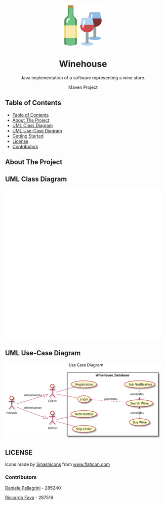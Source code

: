 <!-- PROJECT LOGO -->
  <br />
    <p align="center">
  <a href="https://github.com/danielepelleg/software_engineering">
    <img src="./src/main/resources/wine.png" alt="Logo" width="130" height="130">
  </a>
  <h1 align="center">Winehouse</h1>
  <p align="center">
    Java implementation of a software representing a wine store.
  </p>
  <p align="center">
    Maven Project
  </p>
  
  <!-- TABLE OF CONTENTS -->
  ## Table of Contents
  
  - [Table of Contents](#table-of-contents)
  - [About The Project](#about-the-project)
  - [UML Class Diagram](#uml-class-diagram)
  - [UML Use-Case Diagram](#uml-usecase-diagram)
  - [Getting Started](#getting-started)
  - [License](#license)
  - [Contributors](#contributors)
   
   <!-- ABOUT THE PROJECT -->
   ## About The Project
   
   <!-- UML CLASS DIAGRAM -->
   ## UML Class Diagram
   ![UMLClass](src/main/resources/Diagram1.svg)
   
   <!-- UML USE-CASE DIAGRAM -->
   ## UML Use-Case Diagram
   ![UMLClass](src/main/resources/Diagram2.svg)
   
   <!-- LICENSE -->
   ## LICENSE
   <div>Icons made by <a href="https://www.flaticon.com/authors/smashicons" title="Smashicons">Smashicons</a> from <a href="https://www.flaticon.com/"title="Flaticon">www.flaticon.com</a></div>
   
   <!-- CONTRIBUTORS -->
   ### Contributors
   [Daniele Pellegrini](https://github.com/danielepelleg) - 285240
   
   [Riccardo Fava](https://github.com/BeleRicks11) - 287516